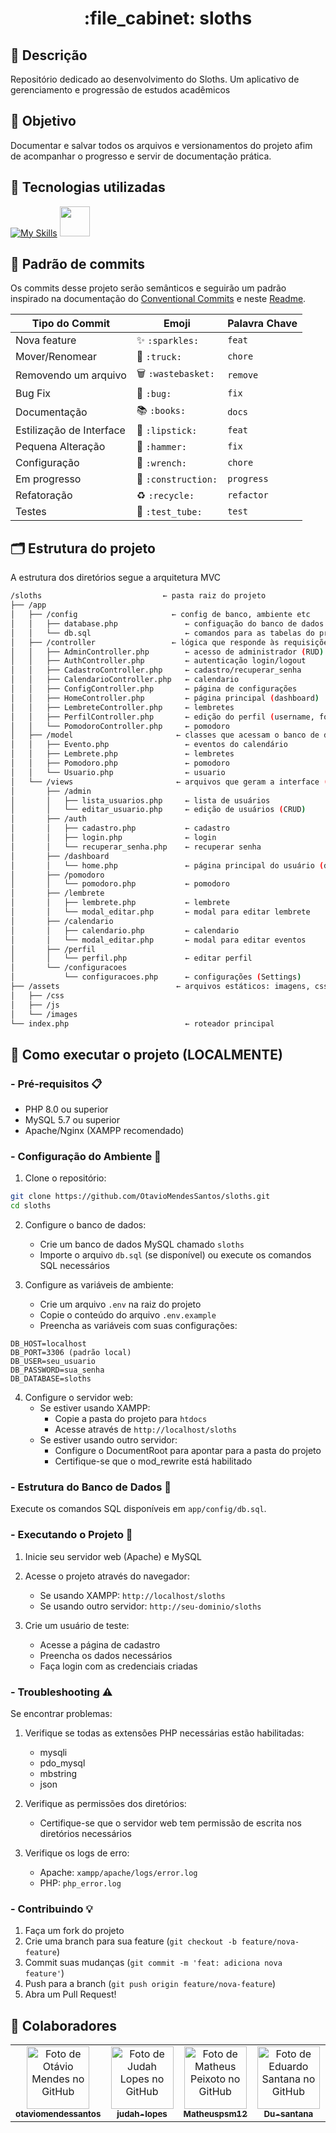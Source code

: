 <h1 align="center">:file_cabinet: sloths</h1>

## 📜 Descrição
Repositório dedicado ao desenvolvimento do Sloths. Um aplicativo de gerenciamento e progressão de estudos acadêmicos</a>

## :dart: Objetivo

Documentar e salvar todos os arquivos e versionamentos do projeto afim de acompanhar o progresso e servir de documentação prática.

## :wrench: Tecnologias utilizadas

<div>
   
   [![My Skills](https://skillicons.dev/icons?i=vscode,github,html,css,js,mysql,php)](https://skillicons.dev)  <img src="https://cdn.jsdelivr.net/gh/devicons/devicon@latest/icons/railway/railway-original.svg" width="48px;"/>
</div>

<!--## 📝 Documentação

A documentação será feita a partir de um documento WORD -->

## 📐 Padrão de commits

Os commits desse projeto serão semânticos e seguirão um padrão inspirado na documentação do <a href="https://www.conventionalcommits.org/pt-br/v1.0.0/">Conventional Commits</a> e neste <a href="https://github.com/iuricode/padroes-de-commits">Readme</a>.
<table>
  <thead>
    <tr>
      <th>Tipo do Commit</th>
      <th>Emoji</th>
      <th>Palavra Chave</th>
    </tr>
  </thead>
  <tbody>
    <tr>
      <td>Nova feature</td>
      <td>✨ <code>:sparkles:</code></td>
      <td><code>feat</code></td>
    </tr>
    <tr>
      <td>Mover/Renomear</td>
      <td>🚚 <code>:truck:</code></td>
      <td><code>chore</code></td>
    </tr>
    <tr>
      <td>Removendo um arquivo</td>
      <td>🗑️ <code>:wastebasket:</code></td>
      <td><code>remove</code></td>
    </tr>
    <tr>
      <td>Bug Fix</td>
      <td>🐛 <code>:bug:</code></td>
      <td><code>fix</code></td>
    </tr>
    <tr>
      <td>Documentação</td>
      <td>📚 <code>:books:</code></td>
      <td><code>docs</code></td>
    </tr>
    <tr>
      <td>Estilização de Interface</td>
      <td>💄 <code>:lipstick:</code></td>
      <td><code>feat</code></td>
    </tr>
    <tr>
      <td>Pequena Alteração</td>
      <td>🔨 <code>:hammer:</code></td>
      <td><code>fix</code></td>
    </tr>
    <tr>
      <td>Configuração</td>
      <td>🔧 <code>:wrench:</code></td>
      <td><code>chore</code></td>
    </tr>
    <tr>
      <td>Em progresso</td>
      <td>🚧 <code>:construction:</code></td>
      <td><code>progress</code></td>
    </tr>
    <tr>
      <td>Refatoração</td>
      <td>♻️ <code>:recycle:</code></td>
      <td><code>refactor</code></td>
    </tr>
    <tr>
      <td>Testes</td>
      <td>🧪 <code>:test_tube:</code></td>
      <td><code>test</code></td>
    </tr>
  </tbody>
</table>


## 🗂️ Estrutura do projeto

A estrutura dos diretórios segue a arquitetura MVC

```bash
/sloths                           ← pasta raiz do projeto
├── /app
│   ├── /config                     ← config de banco, ambiente etc
│   │   ├── database.php               ← configuação do banco de dados
│   │   └── db.sql                     ← comandos para as tabelas do projeto
│   ├── /controller                 ← lógica que responde às requisições
│   │   ├── AdminController.php        ← acesso de administrador (RUD)
│   │   ├── AuthController.php         ← autenticação login/logout
│   │   ├── CadastroController.php     ← cadastro/recuperar_senha 
│   │   ├── CalendarioController.php   ← calendario
│   │   ├── ConfigController.php       ← página de configurações
│   │   ├── HomeController.php         ← página principal (dashboard)
│   │   ├── LembreteController.php     ← lembretes
│   │   ├── PerfilController.php       ← edição do perfil (username, foto etc.)
│   │   └── PomodoroController.php     ← pomodoro
│   ├── /model                       ← classes que acessam o banco de dados 
│   │   ├── Evento.php                 ← eventos do calendário
│   │   ├── Lembrete.php               ← lembretes 
│   │   ├── Pomodoro.php               ← pomodoro
│   │   └── Usuario.php                ← usuario    
│   └── /views                       ← arquivos que geram a interface (HTML + PHP)
│       ├── /admin
│       │   ├── lista_usuarios.php     ← lista de usuários
│       │   └── editar_usuario.php     ← edição de usuários (CRUD)
│       ├── /auth
│       │   ├── cadastro.php           ← cadastro
│       │   ├── login.php              ← login
│       │   └── recuperar_senha.php    ← recuperar senha
│       ├── /dashboard
│       │   └── home.php               ← página principal do usuário (dashboard)
│       ├── /pomodoro
│       │   └── pomodoro.php           ← pomodoro
│       ├── /lembrete
│       │   ├── lembrete.php           ← lembrete
│       │   └── modal_editar.php       ← modal para editar lembrete
│       ├── /calendario
│       │   ├── calendario.php         ← calendario
│       │   └── modal_editar.php       ← modal para editar eventos
│       ├── /perfil
│       │   └── perfil.php             ← editar perfil
│       └── /configuracoes
│           └── configuracoes.php      ← configurações (Settings)
├── /assets                          ← arquivos estáticos: imagens, css, js frontend
│   ├── /css
│   ├── /js
│   └── /images
└── index.php                          ← roteador principal
```

## 🤖 Como executar o projeto (LOCALMENTE)

### - Pré-requisitos 📋

- PHP 8.0 ou superior
- MySQL 5.7 ou superior
- Apache/Nginx (XAMPP recomendado)

### - Configuração do Ambiente 🧩 

1. Clone o repositório:

```bash
git clone https://github.com/OtavioMendesSantos/sloths.git
cd sloths
```

2. Configure o banco de dados:

   - Crie um banco de dados MySQL chamado `sloths`
   - Importe o arquivo `db.sql` (se disponível) ou execute os comandos SQL necessários

3. Configure as variáveis de ambiente:
   - Crie um arquivo `.env` na raiz do projeto
   - Copie o conteúdo do arquivo `.env.example`
   - Preencha as variáveis com suas configurações:

```env
DB_HOST=localhost
DB_PORT=3306 (padrão local)
DB_USER=seu_usuario
DB_PASSWORD=sua_senha
DB_DATABASE=sloths
```

4. Configure o servidor web:
   - Se estiver usando XAMPP:
     - Copie a pasta do projeto para `htdocs`
     - Acesse através de `http://localhost/sloths`
   - Se estiver usando outro servidor:
     - Configure o DocumentRoot para apontar para a pasta do projeto
     - Certifique-se que o mod_rewrite está habilitado

### - Estrutura do Banco de Dados 🎲
Execute os comandos SQL disponíveis em `app/config/db.sql`.

### - Executando o Projeto 🚀
1. Inicie seu servidor web (Apache) e MySQL
2. Acesse o projeto através do navegador:

   - Se usando XAMPP: `http://localhost/sloths`
   - Se usando outro servidor: `http://seu-dominio/sloths`

3. Crie um usuário de teste:
   - Acesse a página de cadastro
   - Preencha os dados necessários
   - Faça login com as credenciais criadas

<!-- ### - Estrutura de Diretórios

O projeto segue o padrão MVC com a seguinte estrutura:

```
/sloths
├── /app
│   ├── /config
│   ├── /controller
│   ├── /model
│   └── /views
├── /assets
└── index.php
``` -->

### - Troubleshooting ⚠️

Se encontrar problemas:

1. Verifique se todas as extensões PHP necessárias estão habilitadas:

   - mysqli
   - pdo_mysql
   - mbstring
   - json

2. Verifique as permissões dos diretórios:

   - Certifique-se que o servidor web tem permissão de escrita nos diretórios necessários

3. Verifique os logs de erro:
   - Apache: `xampp/apache/logs/error.log`
   - PHP: `php_error.log`

### - Contribuindo 💡

1. Faça um fork do projeto
2. Crie uma branch para sua feature (`git checkout -b feature/nova-feature`)
3. Commit suas mudanças (`git commit -m 'feat: adiciona nova feature'`)
4. Push para a branch (`git push origin feature/nova-feature`)
5. Abra um Pull Request!

## :handshake: Colaboradores

<table>
  <tr>
    <td align="center">
      <a href="https://github.com/otaviomendessantos">
        <img src="https://avatars.githubusercontent.com/u/145459372?v=4" width="100px;" alt="Foto de Otávio Mendes no GitHub"/><br>
        <sub>
          <b>otaviomendessantos</b>
        </sub>
      </a>
    </td>
    <td align="center">
      <a href="https://github.com/judah-lopes">
        <img src="https://avatars.githubusercontent.com/u/134812191?s=400&u=00a571215f2ea321a8738af235cea655e1e36ec6&v=4" width="100px;" alt="Foto de Judah Lopes no GitHub"/><br>
        <sub>
          <b>judah-lopes</b>
        </sub>
      </a>
    </td>
    <td align="center">
      <a href="https://github.com/Matheuspsm12">
        <img src="https://avatars.githubusercontent.com/u/136357212?v=4" width="100px;" alt="Foto de Matheus Peixoto no GitHub"/><br>
        <sub>
          <b>Matheuspsm12</b>
        </sub>
      </a>
    </td>
    <td align="center">
      <a href="https://github.com/Du-santana">
        <img src="https://avatars.githubusercontent.com/u/165734323?v=4" width="100px;" alt="Foto de Eduardo Santana no GitHub"/><br>
        <sub>
          <b>Du-santana</b>
        </sub>
      </a>
    </td>
    <td align="center">
      <a href="https://github.com/notsireh">
        <img src="https://avatars.githubusercontent.com/u/183026024?v=4" width="100px;" alt="Foto de Heriston Davi no GitHub"/><br>
        <sub>
          <b>notsireh</b>
        </sub>
      </a>
    </td>
    <td align="center">
      <a href="https://github.com/caslusant">
        <img src="https://avatars.githubusercontent.com/u/125915251?v=4" width="100px;" alt="Foto de Lucas Santos no GitHub"/><br>
        <sub>
          <b>caslusant</b>
        </sub>
      </a>
    </td>
  </tr>
</table>